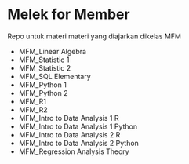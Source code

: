 # Melek for Member

Repo untuk materi materi yang diajarkan dikelas MFM

-	MFM_Linear Algebra
-	MFM_Statistic 1
-	MFM_Statistic 2
-	MFM_SQL Elementary
-	MFM_Python 1
-	MFM_Python 2
-	MFM_R1
-	MFM_R2
-	MFM_Intro to Data Analysis 1 R
-	MFM_Intro to Data Analysis 1 Python
-	MFM_Intro to Data Analysis 2 R
-	MFM_Intro to Data Analysis 2 Python
-	MFM_Regression Analysis Theory